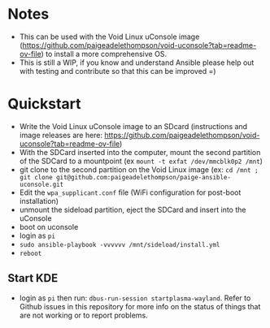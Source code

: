 # Notes
- This can be used with the Void Linux uConsole image (https://github.com/paigeadelethompson/void-uconsole?tab=readme-ov-file) to install a more comprehensive OS. 
- This is still a WIP, if you know and understand Ansible please help out with testing and contribute so that this can be improved =)


# Quickstart
- Write the Void Linux uConsole image to an SDcard (instructions and image releases are here: https://github.com/paigeadelethompson/void-uconsole?tab=readme-ov-file)
- With the SDCard inserted into the computer, mount the second partition of the SDCard to a mountpoint (ex `mount -t exfat /dev/mmcblk0p2 /mnt`)
- git clone to the second partition on the Void Linux image (ex: `cd /mnt ; git clone git@github.com:paigeadelethompson/paige-ansible-uconsole.git`
- Edit the `wpa_supplicant.conf` file (WiFi configuration for post-boot installation)
- unmount the sideload partition, eject the SDCard and insert into the uConsole
- boot on uconsole
- login as `pi`
- `sudo ansible-playbook -vvvvvv /mnt/sideload/install.yml`
- `reboot`

## Start KDE
- login as `pi` then run: `dbus-run-session startplasma-wayland`. Refer to Github issues in this repository for more info on the status of things that are not working or to report problems. 
